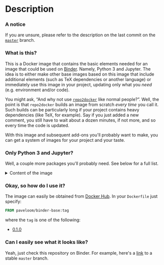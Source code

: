 # Description

### A notice
If you are unsure, please refer to the description on the last commit on the
[`master`](https://github.com/paveloom-d/binder-base/tree/master) branch.

### What is this?

This is a Docker image that contains the basic elements needed for an image that could be
used on [Binder](https://mybinder.org/). Namely, Python 3 and Jupyter. The idea is to either
make other base images based on this image that include additional elements (such as TeX
dependencies or another language) or immediately use this image in your project,
updating only what you _need_ (e.g. environment and/or code).

You might ask, “And why not use [`repo2docker`](https://github.com/jupyterhub/repo2docker)
like normal people?”. Well, the point is that `repo2docker` builds an image from scratch
_every time_ you call it. Such builds can be particularly long if your project contains
heavy dependencies (like TeX, for example). Say if you just added a new comment, you still
have to wait about a dozen minutes, if not more, and so every time the code is updated.

With this image and subsequent add-ons you'll probably want to make, you can get a system
of images for your project and your taste.

### Only Python 3 and Jupyter?

Well, a couple more packages you'll probably need. See below for a full list.

<details>
<summary>Content of the image</summary>
<ul>
  <li>Base image: Ubuntu (20.04)</li>
  <li>Essential packages:</li>
  <ul>
    <li>apt-utils</li>
    <li>apt-transport-https</li>
    <li>ca-certificates</li>
    <li>git</li>
    <li>nano</li>
    <li>wget</li>
    <li>
      <a href="https://github.com/sudo-project/sudo">sudo</a> (1.9.1)</li>
    <li>ssh</li>
    <li>software-properties-common</li>
  </ul>
  <li>Non-root user set-up</li>
  <li>Python:</li>
  <ul>
    <li>python3-dev</li>
    <li>python3-pip</li>
  </ul>
  <li>Node.js and npm</li>
  <li>Jupyter:</li>
  <ul>
    <li>jupyter</li>
    <li>jupyterlab</li>
    <li>Extensions:</li>
    <ul>
      <li>
        <a href="https://github.com/manics/jupyter-offlinenotebook">
          jupyter-offlinenotebook
        </a>
      </li>
    </ul>
  </ul>
</ul>
</details>

### Okay, so how do I use it?

The image can easily be obtained from
[Docker Hub](https://hub.docker.com/r/paveloom/binder-base). In your `Dockerfile` just
specify:

```dockerfile
FROM paveloom/binder-base:tag
```

where the `tag` is one of the following:

* [0.1.0](https://github.com/paveloom-d/binder-base/releases/tag/v0.1.0)

### Can I easily see what it looks like?

Yeah, just check this repository on Binder. For example, here's a
[link](https://mybinder.org/v2/gh/paveloom-d/binder-base/master?urlpath=lab) to a stable
`master` branch.
